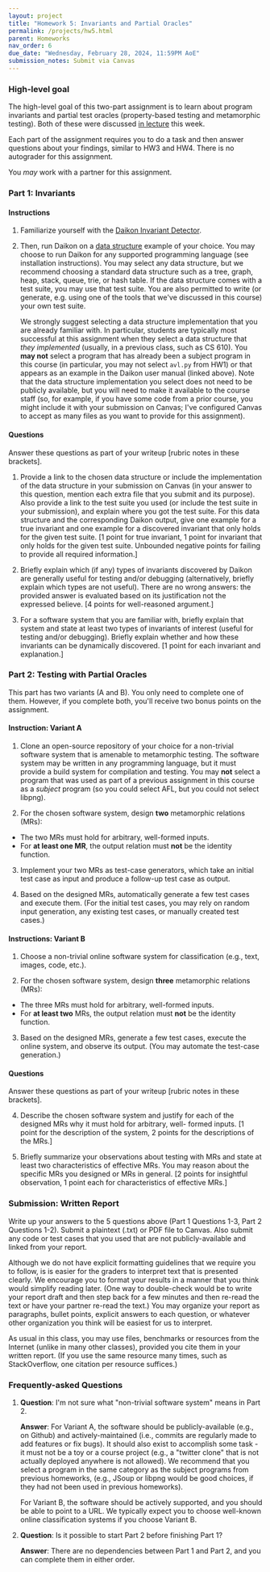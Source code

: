 ```yaml
---
layout: project
title: "Homework 5: Invariants and Partial Oracles"
permalink: /projects/hw5.html
parent: Homeworks
nav_order: 6
due_date: "Wednesday, February 28, 2024, 11:59PM AoE"
submission_notes: Submit via Canvas
---
```


### High-level goal

The high-level goal of this two-part assignment is to learn about program invariants and partial test oracles (property-based testing and metamorphic testing).
Both of these were discussed [in lecture](../assets/lecture-06.pdf) this week.

Each part of the assignment requires you to do a task and then answer questions about
your findings, similar to HW3 and HW4. There is no autograder for this assignment.

You _may_ work with a partner for this assignment.

### Part 1: Invariants

#### Instructions

1. Familiarize yourself with the [Daikon Invariant Detector](https://plse.cs.washington.edu/daikon/download/doc/daikon/index.html).

2. Then, run Daikon on a [data structure](https://en.wikipedia.org/wiki/Data_structure) example of your choice. You may choose to run Daikon for any supported programming language (see installation instructions). You may select any data structure, but we recommend choosing a standard data structure such as a tree, graph, heap, stack, queue, trie, or hash table. If the data structure comes with a test suite, you may use that test suite. You are
also permitted to write (or generate, e.g. using one of the tools that we've discussed in this course) your own test suite.

    We strongly suggest selecting a data structure implementation that you are already familiar with. In particular, students are typically
most successful at this assignment when they select a data structure that _they implemented_ (usually, in a previous class, such as CS 610).
You **may not** select a program that has already been a subject program in this course (in particular, you may not select
`avl.py` from HW1) or that appears as an example in the Daikon user manual (linked above). Note that the data structure implementation you
select does not need to be publicly available, but you will need to make it available to the course staff (so, for example, if you
have some code from a prior course, you might include it with your submission on Canvas; I've configured Canvas to accept as many files as
you want to provide for this assignment).

#### Questions

Answer these questions as part of your writeup [rubric notes in these brackets].

1. Provide a link to the chosen data structure or include the implementation of the data structure in your submission on Canvas
(in your answer to this question, mention each extra file that you submit and its purpose).
Also provide a link to the test suite you used (or include the test suite in your submission), and explain where you got the test suite.
For this data structure and the corresponding Daikon output,
give one example for a true invariant and one example for a discovered invariant that only holds for the given test suite.
[1 point for true invariant, 1 point for invariant that only holds for the given test suite. Unbounded negative points for failing to provide
all required information.]

2. Briefly explain which (if any) types of invariants discovered by Daikon are generally useful for testing and/or debugging (alternatively, briefly explain which types are not useful). There are no wrong answers: the provided answer is evaluated based on its justification not the expressed believe.
[4 points for well-reasoned argument.]

3. For a software system that you are familiar with, briefly explain that system and state at least two types of invariants of interest (useful for testing and/or debugging). Briefly explain whether and how these invariants can be dynamically discovered.
[1 point for each invariant and explanation.]


### Part 2: Testing with Partial Oracles

This part has two variants (A and B). You only need to complete one of them. However, if you complete both, you'll receive two bonus points
on the assignment.

#### Instruction: Variant A

1. Clone an open-source repository of your choice for a non-trivial software system that is amenable to metamorphic testing. The software system may be written in any programming language, but it must provide a build system for compilation and testing. You may **not** select a program that was used as part of a previous assignment in this course as a _subject_ program (so you could select AFL, but you could not select libpng).

2. For the chosen software system, design **two** metamorphic relations (MRs):
* The two MRs must hold for arbitrary, well-formed inputs.
* For **at least one MR**, the output relation must **not** be the identity function.

3. Implement your two MRs as test-case generators, which take an initial test case as input and produce a follow-up
test case as output.

4. Based on the designed MRs, automatically generate a few test cases and execute them. (For the initial test cases, you may rely on random input generation, any existing test cases, or manually created test cases.)

#### Instructions: Variant B

1. Choose a non-trivial online software system for classification (e.g., text, images, code, etc.).

2. For the chosen software system, design **three** metamorphic relations (MRs):
* The three MRs must hold for arbitrary, well-formed inputs.
* For **at least two** MRs, the output relation must **not** be the identity function.

3. Based on the designed MRs, generate a few test cases, execute the online system, and observe its output. (You may automate the test-case generation.)

#### Questions

Answer these questions as part of your writeup [rubric notes in these brackets].

4. Describe the chosen software system and justify for each of the designed MRs why it must hold for arbitrary, well- formed inputs.
[1 point for the description of the system, 2 points for the descriptions of the MRs.]

5. Briefly summarize your observations about testing with MRs and state at least two characteristics of effective MRs. You may reason about the specific MRs you designed or MRs in general. [2 points for insightful observation, 1 point each for characteristics of effective MRs.]

### Submission: Written Report

Write up your answers to the 5 questions above (Part 1 Questions 1-3, Part 2 Questions 1-2).
Submit a plaintext (.txt) or PDF file to Canvas. Also submit any code or test cases that you used
that are not publicly-available and linked from your report.

Although we do not have explicit formatting guidelines that we require you to follow, is is easier for the graders to interpret text that is presented clearly. We encourage you to format your results in a manner that you think would simplify reading later. (One way to double-check would be to write your report draft and then step back for a few minutes and then re-read the text or have your partner re-read the text.) You may organize your report as paragraphs, bullet points, explicit answers to each question, or whatever other organization you think will be easiest for us to interpret.

As usual in this class, you may use files, benchmarks or resources from the Internet (unlike in many other classes), provided you cite them in your written report. (If you use the same resource many times, such as StackOverflow, one citation per resource suffices.)

### Frequently-asked Questions

1. **Question**: I'm not sure what "non-trivial software system" means in Part 2.

    **Answer**: For Variant A, the software should be publicly-available (e.g., on Github) and actively-maintained (i.e., commits are regularly made to add features or fix bugs). It should also exist to accomplish some task - it must not be a toy or a course project (e.g., a "twitter clone" that is not actually deployed anywhere is not allowed). We recommend that you select a program in the same category as the subject programs from previous homeworks, (e.g., JSoup or libpng would be good choices, if they had not been used in previous homeworks).

    For Variant B, the software should be actively supported, and you should be able to point to a URL. We typically expect you to choose well-known online classification systems if you choose Variant B.

2. **Question**: Is it possible to start Part 2 before finishing Part 1?

    **Answer**: There are no dependencies between Part 1 and Part 2, and you can complete them in either order.
